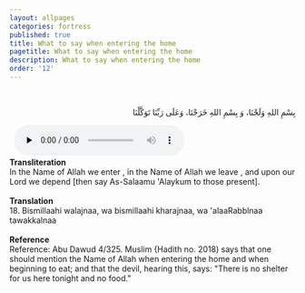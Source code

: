 ```yaml
---
layout: allpages
categories: fortress
published: true
title: What to say when entering the home
pagetitle: What to say when entering the home
description: What to say when entering the home
order: '12'
---
```

&nbsp;
<div class="arabictext" dir="RTL">

بِسْمِ اللهِ وَلَجْنَا، وَ بِسْمِ اللهِ خَرَجْنَا، وَعَلَى رَبِّنَا تَوَكَّلْنَا

</div>
&nbsp;

<audio controls  preload="none">
  <source src="{{ site.baseurl }}/audio/fortress/18.mp3" type="audio/mpeg">
Your browser does not support the audio element.
</audio>
&nbsp;
<div class="duaextra" tabindex="0">
<div><strong>Transliteration</strong></div>
<div class="extra">In the Name of Allah we enter , in the Name of Allah we leave , and upon our Lord we depend [then say As-Salaamu 'Alaykum to those present].</div>
</div>
&nbsp;
<div class="duaextra" tabindex="0">
<div><strong>Translation</strong></div>
<div class="extra">18. Bismillaahi walajnaa, wa bismillaahi kharajnaa, wa 'alaaRabblnaa tawakkalnaa</div>
</div>
&nbsp;
<div class="duaextra" tabindex="0">
<div><strong>Reference</strong></div>
<div class="extra">Reference: Abu Dawud 4/325. Muslim {Hadith no. 2018) says that one should mention the Name of Allah when entering the home and when beginning to eat; and that the devil, hearing this, says: "There is no shelter for us here tonight and no food."</div>
</div>
